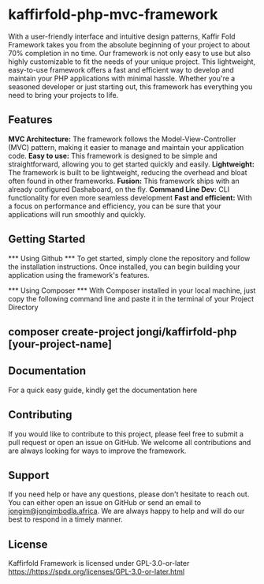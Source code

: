 # kaffirfold-php-mvc-framework
With a user-friendly interface and intuitive design patterns, Kaffir Fold Framework takes you from the absolute beginning of your project to about 70% completion in no time. Our framework is not only easy to use but also highly customizable to fit the needs of your unique project.
This lightweight, easy-to-use framework offers a fast and efficient way to develop and maintain your PHP applications with minimal hassle. Whether you're a seasoned developer or just starting out, this framework has everything you need to bring your projects to life.

## Features ##
<strong>MVC Architecture:</strong> The framework follows the Model-View-Controller (MVC) pattern, making it easier to manage and maintain your application code.
<strong>Easy to use:</strong> This framework is designed to be simple and straightforward, allowing you to get started quickly and easily.
<strong>Lightweight:</strong> The framework is built to be lightweight, reducing the overhead and bloat often found in other frameworks.
<strong>Fusion:</strong> This framework ships with an already configured Dashaboard, on the fly.
<strong>Command Line Dev:</strong> CLI functionality for even more seamless development
<strong>Fast and efficient:</strong> With a focus on performance and efficiency, you can be sure that your applications will run smoothly and quickly.

## Getting Started ## 
*** Using Github ***
To get started, simply clone the repository and follow the installation instructions. Once installed, you can begin building your application using the framework's features.

*** Using Composer ***
With Composer installed in your local machine, just copy the following command line and paste it in the terminal of your Project Directory

## composer create-project jongi/kaffirfold-php [your-project-name] ##

## Documentation ##
For a quick easy guide, kindly get the documentation here

## Contributing ##
If you would like to contribute to this project, please feel free to submit a pull request or open an issue on GitHub. We welcome all contributions and are always looking for ways to improve the framework.

## Support ##
If you need help or have any questions, please don't hesitate to reach out. You can either open an issue on GitHub or send an email to jongim@jongimbodla.africa. We are always happy to help and will do our best to respond in a timely manner.

## License ##
Kaffirfold Framework is licensed under GPL-3.0-or-later [https://](https://spdx.org/licenses/GPL-3.0-or-later.html)https://spdx.org/licenses/GPL-3.0-or-later.html
